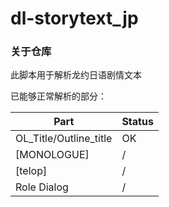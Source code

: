 # dl-storytext_jp

### 关于仓库

此脚本用于解析龙约日语剧情文本



已能够正常解析的部分：

| Part                   | Status |
| ---------------------- | ------ |
| OL_Title/Outline_title | OK     |
| [MONOLOGUE]            | /      |
| [telop]                | /      |
| Role Dialog            | /      |

